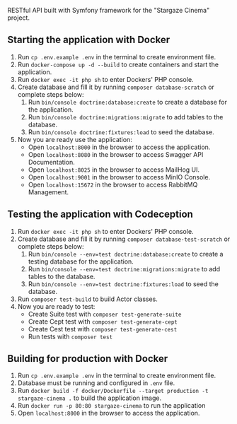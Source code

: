 RESTful API built with Symfony framework for the "Stargaze Cinema" project.

## Starting the application with Docker

1. Run `cp .env.example .env` in the terminal to create environment file.
2. Run `docker-compose up -d --build` to create containers and start the application.
3. Run `docker exec -it php sh` to enter Dockers' PHP console.
4. Create database and fill it by running `composer database-scratch` or complete steps below:
    1. Run `bin/console doctrine:database:create` to create a database for the application.
    2. Run `bin/console doctrine:migrations:migrate` to add tables to the database.
    3. Run `bin/console doctrine:fixtures:load` to seed the database.
5. Now you are ready use the application:
    - Open `localhost:8000` in the browser to access the application.
    - Open `localhost:8080` in the browser to access Swagger API Documentation.
    - Open `localhost:8025` in the browser to access MailHog UI.
    - Open `localhost:9001` in the browser to access MinIO Console.
    - Open `localhost:15672` in the browser to access RabbitMQ Management.

## Testing the application with Codeception

1. Run `docker exec -it php sh` to enter Dockers' PHP console.
2. Create database and fill it by running `composer database-test-scratch` or complete steps below:
    1. Run `bin/console --env=test doctrine:database:create` to create a testing database for the application.
    2. Run `bin/console --env=test doctrine:migrations:migrate` to add tables to the database.
    3. Run `bin/console --env=test doctrine:fixtures:load` to seed the database.
3. Run `composer test-build` to build Actor classes.
4. Now you are ready to test:
    - Create Suite test with `composer test-generate-suite`
    - Create Cept test with `composer test-generate-cept`
    - Create Cest test with `composer test-generate-cest`
    - Run tests with `composer test`

## Building for production with Docker

1. Run `cp .env.example .env` in the terminal to create environment file.
2. Database must be running and configured in `.env` file.
3. Run `docker build -f docker/Dockerfile --target production -t stargaze-cinema .` to build the application image.
4. Run `docker run -p 80:80 stargaze-cinema` to run the application
5. Open `localhost:8000` in the browser to access the application.
